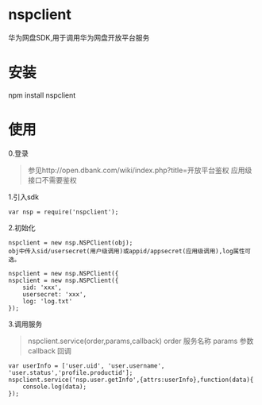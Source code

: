 nspclient
=========

华为网盘SDK,用于调用华为网盘开放平台服务

安装
=========

npm install nspclient

使用
=========

0.登录

>参见http://open.dbank.com/wiki/index.php?title=开放平台鉴权
>应用级接口不需要鉴权

1.引入sdk

    var nsp = require('nspclient');

2.初始化

    nspclient = new nsp.NSPClient(obj);
    obj中传入sid/usersecret(用户级调用)或appid/appsecret(应用级调用),log属性可选。

    nspclient = new nsp.NSPClient({
    nspclient = new nsp.NSPClient({
        sid: 'xxx',
        usersecret: 'xxx',
        log: 'log.txt'
    });

3.调用服务

>nspclient.service(order,params,callback)
>order  服务名称
>params 参数
>callback 回调

    var userInfo = ['user.uid', 'user.username', 'user.status','profile.productid'];
    nspclient.service('nsp.user.getInfo',{attrs:userInfo},function(data){
        console.log(data);
    });






